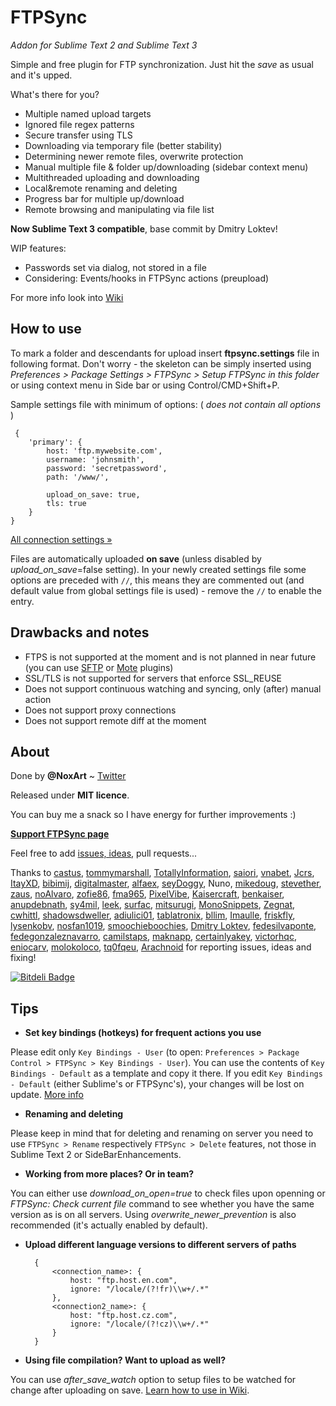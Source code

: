 FTPSync
====================
*Addon for Sublime Text 2 and Sublime Text 3*

Simple and free plugin for FTP synchronization. Just hit the _save_ as usual and it's upped.

What's there for you?
* Multiple named upload targets
* Ignored file regex patterns
* Secure transfer using TLS
* Downloading via temporary file (better stability)
* Determining newer remote files, overwrite protection
* Manual multiple file & folder up/downloading (sidebar context menu)
* Multithreaded uploading and downloading
* Local&remote renaming and deleting
* Progress bar for multiple up/download
* Remote browsing and manipulating via file list

**Now Sublime Text 3 compatible**, base commit by Dmitry Loktev!

WIP features:
* Passwords set via dialog, not stored in a file
* Considering: Events/hooks in FTPSync actions (preupload)

For more info look into [Wiki](https://github.com/NoxArt/SublimeText2-FTPSync/wiki/_pages)


How to use
----------

To mark a folder and descendants for upload insert **ftpsync.settings** file in following format. Don't worry - the skeleton can be simply inserted using *Preferences > Package Settings > FTPSync > Setup FTPSync in this folder* or using context menu in Side bar or using Control/CMD+Shift+P.

Sample settings file with minimum of options:
( *does not contain all options* )

     {
        'primary': {
            host: 'ftp.mywebsite.com',
            username: 'johnsmith',
            password: 'secretpassword',
            path: '/www/',

            upload_on_save: true,
            tls: true
        }
    }


[All connection settings »](https://github.com/NoxArt/SublimeText2-FTPSync/wiki/All-settings)

Files are automatically uploaded **on save** (unless disabled by _upload\_on\_save_=false setting). In your newly created settings file some options are preceded with `//`, this means they are commented out (and default value from global settings file is used) - remove the `//` to enable the entry.


Drawbacks and notes
---------------------

* FTPS is not supported at the moment and is not planned in near future (you can use [SFTP](http://wbond.net/sublime_packages/sftp) or [Mote](https://github.com/SublimeText/Mote) plugins)
* SSL/TLS is not supported for servers that enforce SSL_REUSE
* Does not support continuous watching and syncing, only (after) manual action
* Does not support proxy connections
* Does not support remote diff at the moment


About
-----

Done by **@NoxArt** ~ [Twitter](https://twitter.com/NoxArt)

Released under **MIT licence**.

You can buy me a snack so I have energy for further improvements :)

**[Support FTPSync page](http://ftpsync.noxart.cz/donate.html)**

Feel free to add [issues, ideas](https://github.com/NoxArt/SublimeText2-FTPSync/issues), pull requests...

Thanks to [castus](https://github.com/castus), [tommymarshall](https://github.com/tommymarshall), [TotallyInformation](https://github.com/TotallyInformation), [saiori](https://github.com/saiori), [vnabet](https://github.com/vnabet), [Jcrs](https://github.com/Jcrs), [ItayXD](https://github.com/ItayXD), [bibimij](https://github.com/bibimij), [digitalmaster](https://github.com/digitalmaster), [alfaex](https://github.com/alfaex), [seyDoggy](https://github.com/seyDoggy), Nuno, [mikedoug](https://github.com/mikedoug), [stevether](https://github.com/stevether), [zaus](https://github.com/zaus), [noAlvaro](https://github.com/noAlvaro), [zofie86](https://github.com/zofie86), [fma965](https://github.com/fma965), [PixelVibe](https://github.com/PixelVibe), [Kaisercraft](https://github.com/Kaisercraft), [benkaiser](https://github.com/benkaiser), [anupdebnath](https://github.com/anupdebnath), [sy4mil](https://github.com/sy4mil), [leek](https://github.com/leek), [surfac](https://github.com/surfac), [mitsurugi](https://github.com/mitsurugi), [MonoSnippets](https://github.com/MonoSnippets), [Zegnat](https://github.com/Zegnat), [cwhittl](https://github.com/cwhittl), [shadowsdweller](https://github.com/shadowsdweller), [adiulici01](https://github.com/adiulici01), [tablatronix](https://github.com/tablatronix), [bllim](https://github.com/bllim), [Imaulle](https://github.com/Imaulle), [friskfly](https://github.com/friskfly), [lysenkobv](https://github.com/lysenkobv), [nosfan1019](https://github.com/nosfan1019), [smoochieboochies](https://github.com/smoochieboochies), [Dmitry Loktev](https://github.com/unknownexception), [fedesilvaponte](https://github.com/fedesilvaponte), [fedegonzaleznavarro](https://github.com/fedegonzaleznavarro), [camilstaps](https://github.com/camilstaps), [maknapp](https://github.com/maknapp), [certainlyakey](https://github.com/certainlyakey), [victorhqc](https://github.com/victorhqc), [eniocarv](https://github.com/eniocarv), [molokoloco](https://github.com/molokoloco), [tq0fqeu](https://github.com/tq0fqeu), [Arachnoid](https://github.com/Arachnoid)
for reporting issues, ideas and fixing!

[![Bitdeli Badge](https://d2weczhvl823v0.cloudfront.net/NoxArt/SublimeText2-FTPSync/trend.png)](https://bitdeli.com/free "Bitdeli Badge")



Tips
----

* **Set key bindings (hotkeys) for frequent actions you use**

Please edit only `Key Bindings - User` (to open: `Preferences > Package Control > FTPSync > Key Bindings - User`). You can use the contents of `Key Bindings - Default` as a template and copy it there. If you edit `Key Bindings - Default` (either Sublime's or FTPSync's), your changes will be lost on update.
[More info](https://github.com/NoxArt/SublimeText2-FTPSync/wiki/Key-bindings)

* **Renaming and deleting**

Please keep in mind that for deleting and renaming on server you need to use `FTPSync > Rename` respectively `FTPSync > Delete` features, not those in Sublime Text 2 or SideBarEnhancements.

* **Working from more places? Or in team?**

You can either use *download_on_open=true* to check files upon openning or *FTPSync: Check current file* command to see whether you have the same version as is on all servers. Using *overwrite_newer_prevention* is also recommended (it's actually enabled by default).

* **Upload different language versions to different servers of paths**

        {
            <connection_name>: {
                host: "ftp.host.en.com",
                ignore: "/locale/(?!fr)\\w+/.*"
            },
            <connection2_name>: {
                host: "ftp.host.cz.com",
                ignore: "/locale/(?!cz)\\w+/.*"
            }
        }

* **Using file compilation? Want to upload as well?**

You can use *after_save_watch* option to setup files to be watched for change after uploading on save. [Learn how to use in Wiki](https://github.com/NoxArt/SublimeText2-FTPSync/wiki/Why-and-how-to-use-afterwatch).
